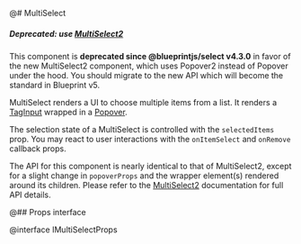 @# MultiSelect

<div class="@ns-callout @ns-intent-danger @ns-icon-error">
    <h5 class="@ns-heading">

Deprecated: use [MultiSelect2](#select/multi-select2)

</h5>

This component is **deprecated since @blueprintjs/select v4.3.0** in favor of the new
MultiSelect2 component, which uses Popover2 instead of Popover under the hood.
You should migrate to the new API which will become the standard in Blueprint v5.

</div>

MultiSelect renders a UI to choose multiple items from a list. It renders a
[TagInput](#core/components/tag-input) wrapped in a [Popover](#core/components/popover).

The selection state of a MultiSelect is controlled with the `selectedItems` prop.
You may react to user interactions with the `onItemSelect` and `onRemove` callback props.

The API for this component is nearly identical to that of MultiSelect2, except for a slight change in
`popoverProps` and the wrapper element(s) rendered around its children. Please refer to the
[MultiSelect2](#select/multi-select2) documentation for full API details.

@## Props interface

@interface IMultiSelectProps
